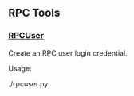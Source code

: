 RPC Tools
---------------------

### [RPCUser](/share/rpcuser) ###

Create an RPC user login credential.

Usage:

./rpcuser.py <username>
